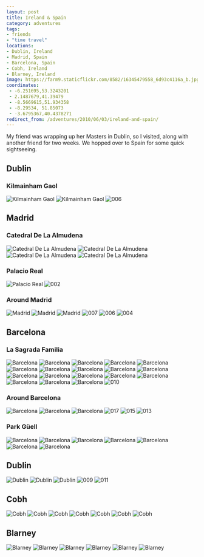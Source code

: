 ```yaml
---
layout: post
title: Ireland & Spain
category: adventures
tags:
- friends
- "time travel"
locations:
- Dublin, Ireland
- Madrid, Spain
- Barcelona, Spain
- Cobh, Ireland
- Blarney, Ireland
image: https://farm9.staticflickr.com/8582/16345479558_6d93c4116a_b.jpg
coordinates:
 - -6.251695,53.3243201
 - 2.1487679,41.39479
 - -8.5669615,51.934358
 - -8.29534, 51.85073
 - -3.6795367,40.4378271
redirect_from: /adventures/2010/06/03/ireland-and-spain/
---
```



My friend was wrapping up her Masters in Dublin, so I visited, along with another friend for two weeks. We hopped over to Spain for some quick sightseeing.

## Dublin

### Kilmainham Gaol

<div class="photos">


<img src="https://farm9.staticflickr.com/8625/15910474384_bee583dba3_b.jpg" class="img-tall" alt="Kilmainham Gaol">

<img src="https://farm8.staticflickr.com/7369/16345362078_96749ceb43_b.jpg" class="img-wide" alt="Kilmainham Gaol">

<img src="https://farm9.staticflickr.com/8581/16412157857_bfebcd9644_b.jpg" alt="006">
</div>

## Madrid

### Catedral De La Almudena

<div class="photos">

<img src="https://farm8.staticflickr.com/7300/16347163797_623da31558_b.jpg" class="img-half" alt="Catedral De La Almudena">

<img src="https://farm9.staticflickr.com/8597/16346795259_dbb76912db_b.jpg" class="img-half" alt="Catedral De La Almudena">

<img src="https://farm8.staticflickr.com/7400/16345397178_43ff237210_b.jpg" class="img-wide" alt="Catedral De La Almudena">

<img src="https://farm9.staticflickr.com/8670/16345618580_408f58dbf8_b.jpg" class="img-tall" alt="Catedral De La Almudena">
</div>

### Palacio Real

<div class="photos">

<img src="https://farm8.staticflickr.com/7309/16345395018_5f8a0f3b0b_b.jpg" alt="Palacio Real">


<img src="https://farm9.staticflickr.com/8683/16412192147_73bbf269aa_o.jpg"  alt="002">

</div>

### Around Madrid

<div class="photos">

<img src="https://farm8.staticflickr.com/7311/16345623760_1e4ece389d_b.jpg" class="img-half" alt="Madrid">

<img src="https://farm9.staticflickr.com/8666/16532033022_6a36c70544_b.jpg" class="img-half" alt="Madrid">

<img src="https://farm8.staticflickr.com/7373/16531369991_0ea7200384_b.jpg" alt="Madrid">

<img src="https://farm9.staticflickr.com/8683/16593515746_ae0def09b0_o.jpg"  alt="007">

<img src="https://farm9.staticflickr.com/8633/15999727673_167c9b0dda_o.jpg"  alt="006">

<img src="https://farm9.staticflickr.com/8683/16432297718_4250670dbd_o.jpg"  alt="004">
</div>

## Barcelona

### La Sagrada Familia

<div class="photos">

<img src="https://farm8.staticflickr.com/7447/16346838129_63ac956cfa_b.jpg" class="img-tall" alt="Barcelona">

<img src="https://farm8.staticflickr.com/7371/16507143086_e92c4af3fc_b.jpg" class="img-wide" alt="Barcelona">


<img src="https://farm8.staticflickr.com/7459/16531394991_ce3f5c5b7f_b.jpg" class="img-half" alt="Barcelona">


<img src="https://farm9.staticflickr.com/8580/16346841089_48201acd53_b.jpg" class="img-half" alt="Barcelona">


<img src="https://farm8.staticflickr.com/7357/16347209457_a74dc5fe1c_b.jpg" class="img-half" alt="Barcelona">


<img src="https://farm8.staticflickr.com/7448/16345655930_56c17655a2_b.jpg" class="img-half" alt="Barcelona">


<img src="https://farm8.staticflickr.com/7444/15912933933_61d334e932_b.jpg" class="img-half" alt="Barcelona">


<img src="https://farm8.staticflickr.com/7403/16532070542_e6d815d9d1_b.jpg" class="img-half" alt="Barcelona">


<img src="https://farm8.staticflickr.com/7393/16531405081_426d5e2aa0_b.jpg" class="img-half" alt="Barcelona">


<img src="https://farm8.staticflickr.com/7285/16347218307_4cbcbf5bec_b.jpg" class="img-half" alt="Barcelona">


<img src="https://farm9.staticflickr.com/8598/16345663790_34dc4368b3_b.jpg" class="img-tall" alt="Barcelona">

<img src="https://farm8.staticflickr.com/7321/16507120536_7ab2c43c20_b.jpg" class="img-wide" alt="Barcelona">

<img src="https://farm9.staticflickr.com/8643/16347223967_f6f3004cb0_b.jpg" class="img-tall" alt="Barcelona">

<img src="https://farm8.staticflickr.com/7349/16533153785_297e895e93_b.jpg" class="img-wide" alt="Barcelona">


<img src="https://farm8.staticflickr.com/7460/16531416611_af7b241d8b_b.jpg" class="img-half" alt="Barcelona">

<img src="https://farm9.staticflickr.com/8593/15912949593_4455f63256_b.jpg" class="img-half" alt="Barcelona">


<img src="https://farm8.staticflickr.com/7353/16532085272_97cca7deb4_b.jpg" class="img-wide" alt="Barcelona">

<img src="https://farm9.staticflickr.com/8572/16347231707_3c1b7b5a24_b.jpg" class="img-tall" alt="Barcelona">


<img src="https://farm9.staticflickr.com/8675/15999727613_803508e596_b.jpg"  alt="010">
</div>

### Around Barcelona

<div class="photos">


<img src="https://farm8.staticflickr.com/7377/16532087662_26dc8e04c1_b.jpg" class="img-half" alt="Barcelona">

<img src="https://farm8.staticflickr.com/7309/16507133236_4ac0646141_b.jpg" class="img-half" alt="Barcelona">

<img src="https://farm8.staticflickr.com/7459/16531388131_4967c55bf9_b.jpg" alt="Barcelona">


<img src="https://farm9.staticflickr.com/8572/16618841072_b51aec1bc8_o.jpg" alt="017">

<img src="https://farm9.staticflickr.com/8606/16432297548_f3d0e3beae_o.jpg"  alt="015">

<img src="https://farm9.staticflickr.com/8650/16433680369_fbd6f0f100_o.jpg" alt="013">

</div>

### Park Güell

<div class="photos">


<img src="https://farm8.staticflickr.com/7332/16533166555_2c2e5b65d8_b.jpg" class="img-half" alt="Barcelona">

<img src="https://farm8.staticflickr.com/7301/16532094322_b01c73c7b1_b.jpg" class="img-half" alt="Barcelona">

<img src="https://farm8.staticflickr.com/7285/15910574124_84ee5317a9_b.jpg" class="img-wide" alt="Barcelona">

<img src="https://farm8.staticflickr.com/7414/16347240787_65f0114a8c_b.jpg" class="img-tall" alt="Barcelona">

<img src="https://farm9.staticflickr.com/8586/16345462398_2a529a97fd_b.jpg" class="img-half" alt="Barcelona">

<img src="https://farm8.staticflickr.com/7452/16507116116_6c9aa01e96_b.jpg" class="img-half" alt="Barcelona">

<img src="https://farm9.staticflickr.com/8642/16346833399_59b2b2262c_b.jpg"  alt="Barcelona">
</div>

## Dublin

<div class="photos">


<img src="https://farm8.staticflickr.com/7315/16532117292_c4b9a9f11d_b.jpg" class="img-half" alt="Dublin">

<img src="https://farm8.staticflickr.com/7373/16345705310_89091f7d3d_b.jpg" class="img-half" alt="Dublin">

<img src="https://farm9.staticflickr.com/8582/16345479558_6d93c4116a_b.jpg"  alt="Dublin">

<img src="https://farm9.staticflickr.com/8678/16593480556_f1498f85cd_b.jpg"  alt="009">

<img src="https://farm9.staticflickr.com/8603/16432262458_81f9ce34b1_b.jpg" alt="011">
</div>


## Cobh

<div class="photos">

<img src="https://farm9.staticflickr.com/8632/16532124292_cab40a2c04_b.jpg" class="img-wide" alt="Cobh">

<img src="https://farm8.staticflickr.com/7336/16347269017_31897244af_b.jpg" class="img-tall" alt="Cobh">

<img src="https://farm8.staticflickr.com/7294/16533197745_3ffdfbdf90_b.jpg" class="img-wide" alt="Cobh">

<img src="https://farm9.staticflickr.com/8598/16345712150_026472cca5_b.jpg" class="img-tall" alt="Cobh">

<img src="https://farm8.staticflickr.com/7443/16346899739_41cdb96b67_b.jpg" class="img-half" alt="Cobh">

<img src="https://farm8.staticflickr.com/7430/16345485608_da0d48c15e_b.jpg" class="img-half" alt="Cobh">

<img src="https://farm8.staticflickr.com/7411/16345710020_c4199c1c66_b.jpg"  alt="Cobh">
</div>

## Blarney

<div class="photos">

<img src="https://farm8.staticflickr.com/7439/15910614014_912254cf16_b.jpg" class="img-half" alt="Blarney">

<img src="https://farm8.staticflickr.com/7363/15910613144_4d609f5246_b.jpg" class="img-half" alt="Blarney">

<img src="https://farm8.staticflickr.com/7447/16345722910_8c5025eeea_b.jpg" class="img-half" alt="Blarney">

<img src="https://farm8.staticflickr.com/7357/16531465121_813f530cae_b.jpg" class="img-half" alt="Blarney">

<img src="https://farm8.staticflickr.com/7299/16346908469_f7b3e5f316_b.jpg" class="img-wide" alt="Blarney">

<img src="https://farm9.staticflickr.com/8642/15912996243_c0495b9fd0_b.jpg" class="img-tall" alt="Blarney">
</div>
